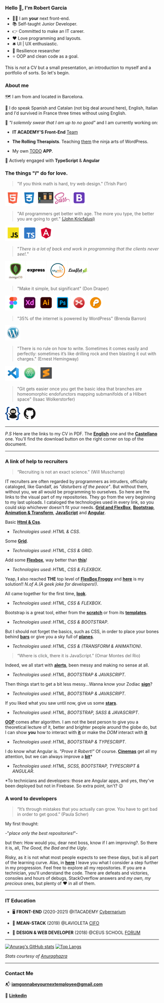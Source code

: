 ### Hello :wave:, I'm Robert Garcia

  * :technologist: I am **your** next front-end.
  * :books: Self-taught Junior Developer.
  * :point_right: Committed to make an IT career.
  * :heart: Love programming and layouts.
  * :bellhop_bell: UI | UX enthusiastic.
  * :goggles: Resilience researcher
  *  :star: OOP and clean code as a goal.


This is *not* a CV but a small presentation, an introduction to myself and a portfolio of sorts. So let's begin.

### About me

:world_map: I am from and located in Barcelona.

:loudspeaker: I do speak Spanish and Catalan (not big deal around here), English, Italian and I'd survived in France three times without using English.

:construction:  *"I solemnly swear that I am up to no good"* and I am currently working on:

  * **IT ACADEMY'S Front-End** [Team](https://github.com/it-academyproject/ITProject-ERP-Frontend)

  * **The Rolling Therapists**. Teaching [them](https://therollingtherapists.com) the ninja arts of WordPress.

  * My own [TODO](https://bcnactivarepositorio.github.io/ngAgenda/) **APP**.

:seedling: Actively engaged with **TypeScript** & **Angular**


### The things "*I*" do for love.

 > "If you think math is hard, try web design."
 >  (Trish Parr)

   <img src ="https://raw.githubusercontent.com/naranjito72/naranjito72/main/img/html.png" height="50">  <img src ="https://raw.githubusercontent.com/naranjito72/naranjito72/main/img/css.png" height="50">  <img src ="https://raw.githubusercontent.com/naranjito72/naranjito72/main/img/flexbox.png" height="50">       <img src ="https://raw.githubusercontent.com/naranjito72/naranjito72/main/img/sass.png" height="50">  <img src ="https://raw.githubusercontent.com/naranjito72/naranjito72/main/img/bootstrap.png" height="50">

> "All programmers get better with age. The more you type, the better you are going to get."
>  [(John Kricfalusi)](https://www.brainyquote.com/quotes/john_kricfalusi_367007)

   <img src ="https://raw.githubusercontent.com/naranjito72/naranjito72/main/img/js.png" height="50">    <img src ="https://raw.githubusercontent.com/naranjito72/naranjito72/main/img/typescript.png" height="50">   <img src ="https://raw.githubusercontent.com/naranjito72/naranjito72/main/img/angular.png" height="50">

> "*There is a lot of back end work in programming that the clients never see!.*"

   <img src ="https://raw.githubusercontent.com/naranjito72/naranjito72/main/img/mongodb.png" height="65">    <img src ="https://raw.githubusercontent.com/naranjito72/naranjito72/main/img/express.png" height="65">  <img src ="https://raw.githubusercontent.com/naranjito72/naranjito72/main/img/mysql.png" height="65">  <img src ="https://raw.githubusercontent.com/naranjito72/naranjito72/main/img/leaflet.png" height="65">

> "Make it simple, but significant"
> (Don Draper)

<img src ="https://raw.githubusercontent.com/naranjito72/naranjito72/main/img/figma.png" height="50" alt="Figma">    <img src ="https://raw.githubusercontent.com/naranjito72/naranjito72/main/img/adobeXd.png" height="50" alt="AdobeXd">    <img src ="https://raw.githubusercontent.com/naranjito72/naranjito72/main/img/illustrator.png" height="50" alt="Illustrator"> <img src ="https://raw.githubusercontent.com/naranjito72/naranjito72/main/img/photoshop.png" height="50" alt="Photoshop">   <img src ="https://raw.githubusercontent.com/naranjito72/naranjito72/main/img/xmind.png" height="50" alt="Xmind">    <img src ="https://raw.githubusercontent.com/naranjito72/naranjito72/main/img/pencil.png" height="50" alt="pencil">    

> "35% of the internet is powered by WordPress"
> (Brenda Barron)

<img src ="https://raw.githubusercontent.com/naranjito72/naranjito72/main/img/wordpress.png" height="50" alt="WordPress">

> "There is no rule on how to write. Sometimes it comes easily and perfectly: sometimes it’s like drilling rock and then blasting it out with charges."
> (Ernest Hemingway)

<img src ="https://raw.githubusercontent.com/naranjito72/naranjito72/main/img/vsc.png" height="50" alt="Visual studio code">    <img src ="https://raw.githubusercontent.com/naranjito72/naranjito72/main/img/atom.png" height="50" alt="Atom">   <img src ="https://raw.githubusercontent.com/naranjito72/naranjito72/main/img/sublime.png" height="50" alt="Sublime">

> "Git gets easier once you get the basic idea that branches are homeomorphic endofunctors mapping submanifolds of a Hilbert space"
> (Isaac Wolkerstorfer)

<img src ="https://raw.githubusercontent.com/naranjito72/naranjito72/main/img/git.png" height="50" alt="Git">    <img src ="https://raw.githubusercontent.com/naranjito72/naranjito72/main/img/github.png" height="50" alt="GitHub">

***
*P.S* Here are the links to my CV in PDF. The [**English**](https://github.com/naranjito72/naranjito72/blob/main/cvs/robert_En.pdf) one and the [**Castellano**](https://github.com/naranjito72/naranjito72/blob/main/cvs/robert_Sp.pdf) one. You'll find the download button on the right corner on top of the document.
***
### A link of help to recruiters

>“Recruiting is not an exact science.”
>(Will Muschamp)

IT recruiters are often regarded by programmers as intruders, officially cataloged, like Gandalf, as *"disturbers of the peace"*. But without them, without you, we all would be programming to ourselves. So here are the links to the visual part of my repositories. They go from the very beginning to my last uploads. I cataloged the technologies used in every link, so you could skip whichever doesn't fit your needs.
[**Grid and FlexBox**](#grid), [**Bootstrap**](#bootstrap), [**Animation & Transform**](#transform), [**JavaScript**](#javascript) and [**Angular**](#angular).

Basic [**Html & Css**](https://naranjito72.github.io/basicHtmlCss/).<a name="grid"></a>

  * *Technologies used*: *HTML & CSS*.

Some [**Grid**](https://bcnactivarepositorio.github.io/grid_3/).

  * *Technologies used*: *HTML, CSS & GRID*.

Add some [**Flexbox**](https://toursbyme.github.io/exercise_flex/), way better than [**this**](https://bcnactivarepositorio.github.io/mcBootstrap/)!

  * *Technologies used*: *HTML, CSS & FLEXBOX*.



Yeap, **I** also reached **THE** top level of [**FlexBox Froggy**](https://flexboxfroggy.com/) and [**here**](https://github.com/ToursByMe/level24_froggy) is my solution!!  *N.of A.(A geek joke for developers!)*.<a name="bootstrap"></a>

All came together for the first time, [**look**](https://toursbyme.github.io/spotify_exercise/).

  * *Technologies used*: *HTML, CSS & FLEXBOX*.

Bootstrap is a great tool, either from the [**scratch**](https://toursbyme.github.io/bootstrapPortfolio/#myServices) or from its [**templates**](https://bcnactivarepositorio.github.io/templateBootstrap/).<a name="transform"></a>

  * *Technologies used*: *HTML, CSS & BOOTSTRAP*.

But I should not forget the basics, such as CSS, in order to place your bones behind [**bars**](https://bcnactivarepositorio.github.io/itAcademySass/) or give you a sky full of [**planes**](https://toursbyme.github.io/planes/).

  * *Technologies used*: *HTML, CSS & (TRANSFORM & ANIMATION)*.<a name="javascript"></a>

>“Where is click, there it is JavaScript.”
>(Omar Montes del Rio)

Indeed, we all start with [**alerts**](https://toursbyme.github.io/basicJavaScriptBcnActiva/#), been messy and making no sense at all.

  * *Technologies used*: *HTML, BOOTSTRAP & JAVASCRIPT*.

Then things start to get a bit less messy...Wanna know your Zodiac [**sign**](https://bcnactivarepositorio.github.io/signOfStars/)?

  * *Technologies used*: *HTML, BOOTSTRAP & JAVASCRIPT*.

If you liked what you saw until now, give us some [**stars**](https://toursbyme.github.io/howManyHearts-/).

  * *Technologies used*: *HTML, BOOTSTRAP, SASS & JAVASCRIPT*.<a name="angular"></a>

[**OOP**](https://en.wikipedia.org/wiki/Object-oriented_programming) comes after algorithm. I am not the best person to give you a theoretical lecture of it, better and brighter people around the globe do, but I can show  **you** how  to interact with [**it**](https://bcnactivarepositorio.github.io/pooMidnight-theRaces/) or make the *DOM* interact with [**it**](https://bcnactivarepositorio.github.io/calendarioJavaScript/)

  * *Technologies used*: *HTML, BOOTSTRAP & TYPESCRIPT*.

I do know what Angular is. *"Prove it Robert!"* Of course. [**Cinemas**](https://naranjito72.github.io/hace-un-cine/movies) get all my attention, but we can always improve a [**bit**](https://bcnactivarepositorio.github.io/ngAgenda/)*

  * *Technologies used*: *HTML, SCSS, BOOTSTRAP, TYPESCRIPT & ANGULAR*.

*To technicians and developers: those are Angular apps, and yes, they've been deployed but not in Firebase. So extra point, isn't? :wink:

### A word to developers

>“It’s through mistakes that you actually can grow. You have to get bad in order to get good.”
>(Paula Scher)

My first thought:

-"*place only the best repositories!*"-

but then: How would you, dear next boss, know if I am improving?. So there it is, all, *The Good, the Bad and the Ugly*.

Risky, as it is not what most people expects to see these days, but is all part of the learning curve. Alas, in [**here**](https://github.com/bcnActivaRepositorio) I leave you what I consider a step further in my progression. Feel free to explore all my repositories. If you are a technician, you'll understand the code. There are defeats and victories, consoles and hours of debugs, StackOverflow answers and *my own, my precious* ones, but plenty of :heart: in all of them.

***

### IT Education

 * :desktop_computer: **FRONT-END** (2020-2021)
  @ITACADEMY [Cybernarium](https://cibernarium.barcelonactiva.cat/web/guest/ficha-actividad?activityId=1053827)

 * :dart: **MEAN-STACK** (2019)
  @LAVIOLETA [CIFO](https://serveiocupacio.gencat.cat/es/soc/centres-dinnovacio-i-formacio-ocupacional-cifo/CIFO-de-Barcelona-La-Violeta/Oferta-formativa/index.html)

  * :floppy_disk: **DESIGN & WEB DEVELOPER** (2018)
  @CEUS SCHOOL [FORUM](http://www.academiaceus.com/centres/forum)

***

  [![Anurag's GitHub stats](https://github-readme-stats.vercel.app/api?username=naranjito72&hide_border=true)](https://github.com/anuraghazra/github-readme-stats)
  [![Top Langs](https://github-readme-stats.vercel.app/api/top-langs/?username=naranjito72&hide_border=true)](https://github.com/anuraghazra/github-readme-stats)

*Stats courtesy of* [*Anuraghazra*](https://github.com/anuraghazra/github-readme-stats)
***

### Contact Me

:mailbox_with_mail: **iamgonnabeyournextemployee@gmail.com**

:briefcase: [**Linkedin**](https://www.linkedin.com/in/theclick36/)


<!--
**naranjito72/naranjito72** is a ✨ _special_ ✨ repository because its `README.md` (this file) appears on your GitHub profile.
#### who I am

### what can I do

### where do I came from

### where I want to go

Here are some ideas to get you started:

- 🔭 I’m currently working on ...
- 🌱 I’m currently learning ...
- 👯 I’m looking to collaborate on ...
- 🤔 I’m looking for help with ...
- 💬 Ask me about ...
- 📫 How to reach me: ...
- 😄 Pronouns: ...
- ⚡ Fun fact: ...
-->
